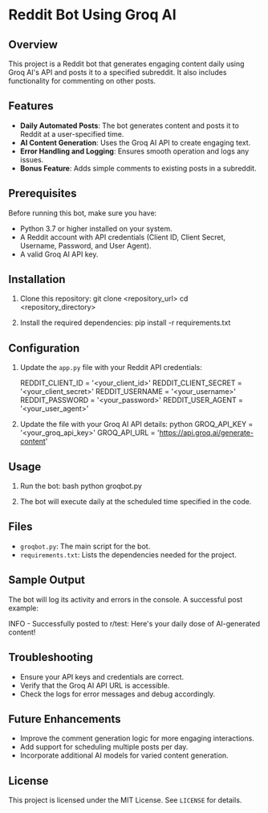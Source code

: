 # Reddit Bot Using Groq AI

## Overview
This project is a Reddit bot that generates engaging content daily using Groq AI's API and posts it to a specified subreddit. It also includes functionality for commenting on other posts.

## Features
- **Daily Automated Posts**: The bot generates content and posts it to Reddit at a user-specified time.
- **AI Content Generation**: Uses the Groq AI API to create engaging text.
- **Error Handling and Logging**: Ensures smooth operation and logs any issues.
- **Bonus Feature**: Adds simple comments to existing posts in a subreddit.

## Prerequisites
Before running this bot, make sure you have:
- Python 3.7 or higher installed on your system.
- A Reddit account with API credentials (Client ID, Client Secret, Username, Password, and User Agent).
- A valid Groq AI API key.

## Installation
1. Clone this repository:
      git clone <repository_url>
   cd <repository_directory>
   
2. Install the required dependencies:
   pip install -r requirements.txt
   
## Configuration
1. Update the `app.py` file with your Reddit API credentials:
   
   REDDIT_CLIENT_ID = '<your_client_id>'
   REDDIT_CLIENT_SECRET = '<your_client_secret>'
   REDDIT_USERNAME = '<your_username>'
   REDDIT_PASSWORD = '<your_password>'
   REDDIT_USER_AGENT = '<your_user_agent>'
   

2. Update the file with your Groq AI API details:
   python
   GROQ_API_KEY = '<your_groq_api_key>'
   GROQ_API_URL = 'https://api.groq.ai/generate-content'
   

## Usage
1. Run the bot:
   bash
   python groqbot.py
   
2. The bot will execute daily at the scheduled time specified in the code.

## Files
- `groqbot.py`: The main script for the bot.
- `requirements.txt`: Lists the dependencies needed for the project.

## Sample Output
The bot will log its activity and errors in the console. A successful post example:

INFO - Successfully posted to r/test: Here's your daily dose of AI-generated content!


## Troubleshooting
- Ensure your API keys and credentials are correct.
- Verify that the Groq AI API URL is accessible.
- Check the logs for error messages and debug accordingly.

## Future Enhancements
- Improve the comment generation logic for more engaging interactions.
- Add support for scheduling multiple posts per day.
- Incorporate additional AI models for varied content generation.

## License
This project is licensed under the MIT License. See `LICENSE` for details.

